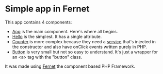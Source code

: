 # Simple app in Fernet

This app contains 4 components:

* [App](src/Component/App.php) is the main component. Here's where all begins.
* [Hello](src/Component/Hello.php) is the simplest. It has a single attribute.
* [Counter](src/Component/Counter.php) is more complex because they need a [service](src/Service/NumberToWord.php) that's injected in the constructor and also have onClick events written purely in PHP.
* [Button](src/Component/Button.php) is very small but not so easy to understand. It's just a wrapper for an &lt;a&gt; tag with the "button" class.

It was made using [Fernet](https://github.com/pragmore/fernet) the component based PHP Framework.
